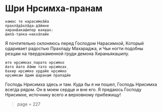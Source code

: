 # Шри Нрсимха-пранам

    намас те нарасим̇ха̄йа
    прахла̄да̄хла̄да-да̄йине
    хиран̣йакаш́ипор вакш̣ах̣-
    ш́ила̄-т̣ан̇ка-накха̄лайе

Я почтительно склоняюсь перед Господом Нарасимхой, Который одаривает радостью Прахладу Махараджа, и Чьи ногти подобны резцам на твердокаменной груди демона Хираньякашипу.

    ито нр̣сим̇хах̣ парато нр̣сим̇хо
    йато йато йа̄ми тато нр̣сим̇хах̣
    бахир нр̣сим̇хо хр̣дайе нр̣сим̇хо
    нр̣сим̇хам а̄дим̇ ш́аран̣ам̇ прападйе

Господь Нрисимха здесь и там. Куда бы я ни пошел, Господь Нрисимха всегда рядом. Он в моем сердце и вне его. Я предаюсь Господу Нрисимхе, источнику всего и верховному прибежищу!


> page = 227